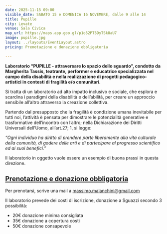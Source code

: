 ```yaml
---
date: 2025-11-15 09:00
visible_date: SABATO 15 e DOMENICA 16 NOVEMBRE, dalle 9 alle 14
title: Pupille 
city: Levate
venue: Sala Civica
map_url: https://maps.app.goo.gl/p1o52PT5DyTSk8aU7
image: pupille.jpg
layout: ../layouts/EventLayout.astro
pricing: Prenotazione e donazione obbligatoria
    
---
```


**Laboratorio “PUPILLE - attraversare lo spazio dello sguardo”, condotto da Margherita Tassis, teatrante, performer e educatrice specializzata nel campo della disabilità e nella realizzazione di progetti pedagogico-artistici in contesti di fragilità e/o comunitari.** 

Si tratta di un laboratorio ad alto impatto inclusivo e sociale, 
che esplora e scardina i paradigmi della disabilità e dell’abilità, 
per creare un approccio sensibile all’altro attraverso la creazione collettiva. 

Partendo dal presupposto che la fragilità è condizione umana inevitabile per tutti 
noi, l’attività è pensata per dimostrare le potenzialità generative 
e trasformative dell’incontro con l’altro; nella Dichiarazione 
dei Diritti Universali dell’Uomo, all’art.27; 1, si legge: 

_“Ogni individuo ha diritto di prendere parte liberamente alla vita culturale 
della comunità, di godere delle arti e di partecipare al progresso 
scientifico ed ai suoi benefici.”_

Il laboratorio in oggetto vuole essere 
un esempio di buona prassi in questa direzione.

<section>

## <ins>Prenotazione e donazione obbligatoria </ins>

Per prenotarsi, scrive una mail a [massimo.malanchini@gmail.com](mailto:massimo.malanchini@gmail.com)

Il laboratorio prevede dei costi di iscrizione, donazione a Sguazzi secondo 3 possibilità:
- 20€ donazione minima consigliata
- 35€ donazione a copertura costi
- 50€ donazione consapevole
</section>
